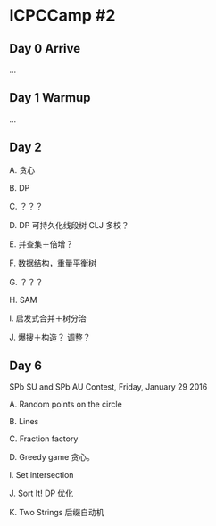 # ICPCCamp #2

## Day 0 Arrive

...


## Day 1 Warmup

...

## Day 2 

A.
贪心

B.
DP

C.
？？？

D.
DP
可持久化线段树
CLJ 多校？

E.
并查集＋倍增？

F.
数据结构，重量平衡树

G.
？？？

H.
SAM

I.
启发式合并＋树分治

J.
爆搜＋构造？
调整？


## Day 6

SPb SU and SPb AU Contest, Friday, January 29 2016


A. Random points on the circle

B. Lines

C. Fraction factory

D. Greedy game
贪心。

I. Set intersection


J. Sort It!
DP 优化


K. Two Strings
后缀自动机





